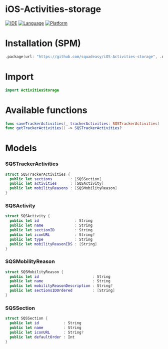 # iOS-Activities-storage

[![IDE](https://img.shields.io/badge/Xcode-13-blue.svg)](https://developer.apple.com/xcode/)
[![Language](https://img.shields.io/badge/swift-5.6-blue.svg?style=flat)](https://swift.org/download/)
[![Platform](https://img.shields.io/badge/iOS-13-Blue.svg)](https://developer.apple.com/ios/)

# Installation (SPM)

```swift
.package(url: "https://github.com/squadeasy/iOS-Activities-storage", .upToNextMajor(from: "0.0.1"))
```

# Import

```swift
import ActivitiesStorage
```


# Available functions
```swift
func saveTrackerActivities(_ trackerActivities: SQSTrackerActivities)
func getTrackerActivities() -> SQSTrackerActivities?
```


# Models

### SQSTrackerActivities
```swift
struct SQSTrackerActivities {
  public let sections        : [SQSSection]
  public let activities      : [SQSActivity]
  public let mobilityReasons : [SQSMobilityReason]
}
```
### SQSActivity
```swift 
struct SQSActivity {
  public let id                : String
  public let name              : String
  public let sectionID         : String
  public let iconURL           : String?
  public let type              : String
  public let mobilityReasonIDS : [String]
}
```
### SQSMobilityReason 
```swift 
struct SQSMobilityReason {
  public let id                        : String
  public let name                      : String
  public let mobilityReasonDescription : String?
  public let sectionsIDOrdered         : [String]
}
```
### SQSSection
```swift 
struct SQSSection {
  public let id           : String
  public let name         : String
  public let iconURL      : String?
  public let defaultOrder : Int
}
```
